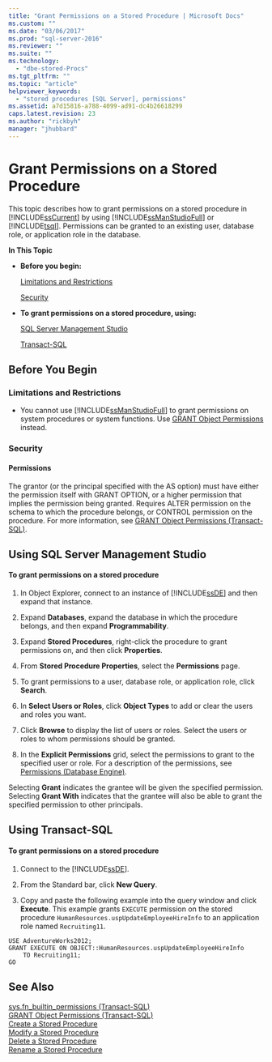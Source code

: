 ```yaml
---
title: "Grant Permissions on a Stored Procedure | Microsoft Docs"
ms.custom: ""
ms.date: "03/06/2017"
ms.prod: "sql-server-2016"
ms.reviewer: ""
ms.suite: ""
ms.technology: 
  - "dbe-stored-Procs"
ms.tgt_pltfrm: ""
ms.topic: "article"
helpviewer_keywords: 
  - "stored procedures [SQL Server], permissions"
ms.assetid: a7d15816-a788-4099-ad91-dc4b26618299
caps.latest.revision: 23
ms.author: "rickbyh"
manager: "jhubbard"
---
```

# Grant Permissions on a Stored Procedure
  This topic describes how to grant permissions on a stored procedure in [!INCLUDE[ssCurrent](../../../advanced-analytics/r-services/includes/sscurrent-md.md)] by using [!INCLUDE[ssManStudioFull](../../../advanced-analytics/r-services/includes/ssmanstudiofull-md.md)] or [!INCLUDE[tsql](../../../advanced-analytics/r-services/includes/tsql-md.md)]. Permissions can be granted to an existing user, database role, or application role in the database.  
  
 **In This Topic**  
  
-   **Before you begin:**  
  
     [Limitations and Restrictions](#Restrictions)  
  
     [Security](#Security)  
  
-   **To grant permissions on a stored procedure, using:**  
  
     [SQL Server Management Studio](#SSMSProcedure)  
  
     [Transact-SQL](#TsqlProcedure)  
  
##  <a name="BeforeYouBegin"></a> Before You Begin  
  
###  <a name="Restrictions"></a> Limitations and Restrictions  
  
-   You cannot use [!INCLUDE[ssManStudioFull](../../../advanced-analytics/r-services/includes/ssmanstudiofull-md.md)] to grant permissions on system procedures or system functions. Use [GRANT Object Permissions](../../../t-sql/statements/grant-object-permissions-transact-sql.md) instead.  
  
###  <a name="Security"></a> Security  
  
####  <a name="Permissions"></a> Permissions  
 The grantor (or the principal specified with the AS option) must have either the permission itself with GRANT OPTION, or a higher permission that implies the permission being granted. Requires ALTER permission on the schema to which the procedure belongs, or CONTROL permission on the procedure. For more information, see [GRANT Object Permissions &#40;Transact-SQL&#41;](../../../t-sql/statements/grant-object-permissions-transact-sql.md).  
  
##  <a name="SSMSProcedure"></a> Using SQL Server Management Studio  
  
#### To grant permissions on a stored procedure  
  
1.  In Object Explorer, connect to an instance of [!INCLUDE[ssDE](../../../analysis-services/instances/install/windows/includes/ssde-md.md)] and then expand that instance.  
  
2.  Expand **Databases**, expand the database in which the procedure belongs, and then expand **Programmability**.  
  
3.  Expand **Stored Procedures**, right-click the procedure to grant permissions on, and then click **Properties**.  
  
4.  From **Stored Procedure Properties**, select the **Permissions** page.  
  
5.  To grant permissions to a user, database role, or application role, click **Search**.  
  
6.  In **Select Users or Roles**, click **Object Types** to add or clear the users and roles you want.  
  
7.  Click **Browse** to display the list of users or roles. Select the users or roles to whom permissions should be granted.  
  
8.  In the **Explicit Permissions** grid, select the permissions to grant to the specified user or role. For a description of the permissions, see [Permissions &#40;Database Engine&#41;](../../../relational-databases/security/permissions-database-engine.md).  
  
 Selecting **Grant** indicates the grantee will be given the specified permission. Selecting **Grant With** indicates that the grantee will also be able to grant the specified permission to other principals.  
  
##  <a name="TsqlProcedure"></a> Using Transact-SQL  
  
#### To grant permissions on a stored procedure  
  
1.  Connect to the [!INCLUDE[ssDE](../../../analysis-services/instances/install/windows/includes/ssde-md.md)].  
  
2.  From the Standard bar, click **New Query**.  
  
3.  Copy and paste the following example into the query window and click **Execute**. This example grants `EXECUTE` permission on the stored procedure `HumanResources.uspUpdateEmployeeHireInfo` to an application role named `Recruiting11`.  
  
```tsql  
USE AdventureWorks2012;   
GRANT EXECUTE ON OBJECT::HumanResources.uspUpdateEmployeeHireInfo  
    TO Recruiting11;  
GO  
```  
  
## See Also  
 [sys.fn_builtin_permissions &#40;Transact-SQL&#41;](../../../relational-databases/reference/system-functions/sys.fn-builtin-permissions-transact-sql.md)   
 [GRANT Object Permissions &#40;Transact-SQL&#41;](../../../t-sql/statements/grant-object-permissions-transact-sql.md)   
 [Create a Stored Procedure](../../../relational-databases/reference/stored-procedures/create-a-stored-procedure.md)   
 [Modify a Stored Procedure](../../../relational-databases/reference/stored-procedures/modify-a-stored-procedure.md)   
 [Delete a Stored Procedure](../../../relational-databases/reference/stored-procedures/delete-a-stored-procedure.md)   
 [Rename a Stored Procedure](../../../relational-databases/reference/stored-procedures/rename-a-stored-procedure.md)  
  
  